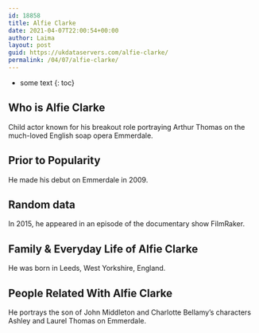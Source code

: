 ```yaml
---
id: 18858
title: Alfie Clarke
date: 2021-04-07T22:00:54+00:00
author: Laima
layout: post
guid: https://ukdataservers.com/alfie-clarke/
permalink: /04/07/alfie-clarke/
---
```


* some text
{: toc}


## Who is Alfie Clarke
                  
                  
                  
Child actor known for his breakout role portraying Arthur Thomas on the much-loved English soap opera Emmerdale.
                  
              
            
              
            
                
                
                
## Prior to Popularity
                  
                  
                  
He made his debut on Emmerdale in 2009.
                  
              
            
              
            
                
                
                
## Random data
                  
                  
                  
In 2015, he appeared in an episode of the documentary show FilmRaker.
                  
              
            
              
            
                
                
                
## Family & Everyday Life of Alfie Clarke
                  
                  
                  
He was born in Leeds, West Yorkshire, England.
                  
              
            
              
            
                
                
                
## People Related With Alfie Clarke
                  
                  
                  
He portrays the son of John Middleton and Charlotte Bellamy&#8217;s characters Ashley and Laurel Thomas on Emmerdale.
                  
              
            
              
            
                
              
            
              
              
            
            
              
            
          
          
          